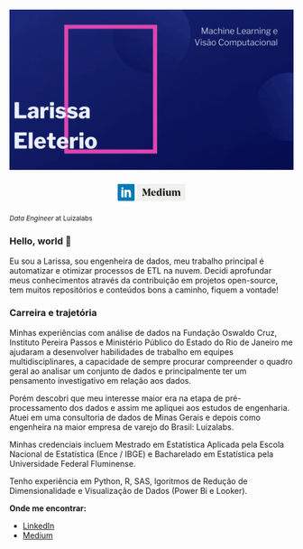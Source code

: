 # [![Larissa Eleterio](https://github.com/larissa-eleterio/larissa-eleterio/blob/master/Larissa_Eleterio.gif)](https://github.com/larissa-eleterio/larissa-eleterio/blob/master/Larissa_Eleterio.gif)

<p align='center'>
<a href="https://www.linkedin.com/in/larissaeleterio/"><img height="30" src="https://github.com/larissa-eleterio/larissa-eleterio/blob/master/img/linkedin.png"></a>
<a href="https://www.covidlake.com.br/"><img height="30" src="https://github.com/larissa-eleterio/larissa-eleterio/blob/master/img/medium.png"></a>
</p>

<sub>*Data Engineer* at Luizalabs </sub>

### Hello, world 👋

Eu sou a Larissa, sou engenheira de dados, meu trabalho principal é automatizar e otimizar processos de ETL na nuvem. Decidi aprofundar meus conhecimentos através da contribuição em projetos open-source, tem muitos repositórios e conteúdos bons a caminho, fiquem a vontade!

### Carreira e trajetória 

Minhas experiências com análise de dados na Fundação Oswaldo Cruz, Instituto Pereira Passos e Ministério Público do Estado do Rio de Janeiro me ajudaram a desenvolver habilidades de trabalho em equipes multidisciplinares, a capacidade de sempre procurar compreender o quadro geral ao analisar um conjunto de dados e principalmente ter um pensamento investigativo em relação aos dados.

Porém descobri que meu interesse maior era na etapa de pré-processamento dos dados e assim me apliquei aos estudos de engenharia. Atuei em uma consultoria de dados de Minas Gerais e depois como engenheira na maior empresa de varejo do Brasil: Luizalabs.

Minhas credenciais incluem Mestrado em Estatística Aplicada pela Escola Nacional de Estatística (Ence / IBGE) e Bacharelado em Estatística pela Universidade Federal Fluminense. 

Tenho experiência em Python, R, SAS, lgoritmos de Redução de Dimensionalidade e Visualização de Dados (Power Bi e Looker).

**Onde me encontrar:**
* [LinkedIn](https://www.linkedin.com/in/larissaeleterio)
* [Medium](https://www.medium.com/@larissa.eleterio)
